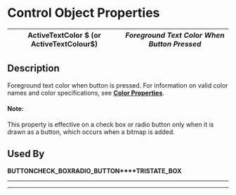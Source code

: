 # Control Object Properties

**ActiveTextColor $ (or ActiveTextColour$)** |  **_Foreground Text Color When Button Pressed_**  
---|---  
  
## Description

Foreground text color when button is pressed. For information on valid color names and color specifications, see **[Color Properties](../control_object_properties/colour_properties.md)**.

#### **Note:**  
This property is effective on a check box or radio button only when it is drawn as a button, which occurs when a bitmap is added.

## Used By

**BUTTON****CHECK_BOX****RADIO_BUTTON****TRISTATE_BOX**

****

****
